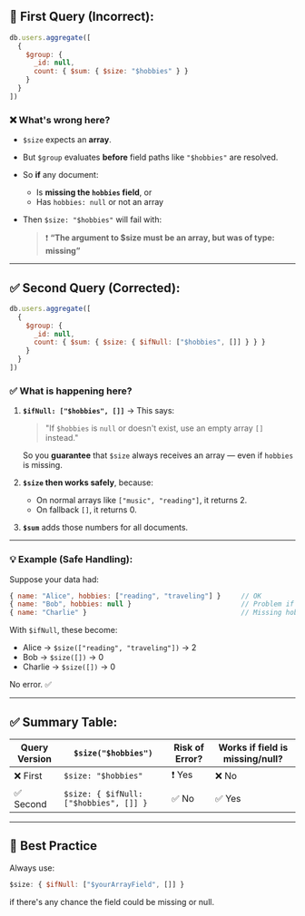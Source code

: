 ## 🔴 First Query (Incorrect):

```js
db.users.aggregate([
  {
    $group: {
      _id: null,
      count: { $sum: { $size: "$hobbies" } }
    }
  }
])
```

### ❌ What's wrong here?

* `$size` expects an **array**.
* But `$group` evaluates **before** field paths like `"$hobbies"` are resolved.
* So **if** any document:

  * Is **missing the `hobbies` field**, or
  * Has `hobbies: null` or not an array
* Then `$size: "$hobbies"` will fail with:

  > ❗ **“The argument to \$size must be an array, but was of type: missing”**

---

## ✅ Second Query (Corrected):

```js
db.users.aggregate([
  {
    $group: {
      _id: null,
      count: { $sum: { $size: { $ifNull: ["$hobbies", []] } } }
    }
  }
])
```

### ✅ What is happening here?

1. **`$ifNull: ["$hobbies", []]`**
   → This says:

   > "If `$hobbies` is `null` or doesn't exist, use an empty array `[]` instead."

   So you **guarantee** that `$size` always receives an array — even if `hobbies` is missing.

2. **`$size` then works safely**, because:

   * On normal arrays like `["music", "reading"]`, it returns 2.
   * On fallback `[]`, it returns 0.

3. **`$sum`** adds those numbers for all documents.

---

### 💡 Example (Safe Handling):

Suppose your data had:

```js
{ name: "Alice", hobbies: ["reading", "traveling"] }     // OK
{ name: "Bob", hobbies: null }                           // Problem if not handled
{ name: "Charlie" }                                      // Missing hobbies field
```

With `$ifNull`, these become:

* Alice → `$size(["reading", "traveling"])` → 2
* Bob → `$size([])` → 0
* Charlie → `$size([])` → 0

No error. ✅

---

## ✅ Summary Table:

| Query Version | `$size("$hobbies")`                    | Risk of Error? | Works if field is missing/null? |
| ------------- | -------------------------------------- | -------------- | ------------------------------- |
| ❌ First       | `$size: "$hobbies"`                    | ❗ Yes          | ❌ No                            |
| ✅ Second      | `$size: { $ifNull: ["$hobbies", []] }` | ✅ No           | ✅ Yes                           |

---

## 🔧 Best Practice

Always use:

```js
$size: { $ifNull: ["$yourArrayField", []] }
```

if there's any chance the field could be missing or null.
